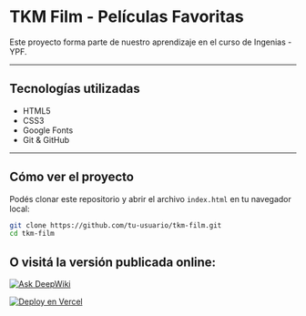 # TKM Film - Películas Favoritas

Este proyecto forma parte de nuestro aprendizaje en el curso de Ingenias - YPF.

---

## Tecnologías utilizadas

- HTML5
- CSS3
- Google Fonts
- Git & GitHub

---

## Cómo ver el proyecto

Podés clonar este repositorio y abrir el archivo `index.html` en tu navegador local:

```bash
git clone https://github.com/tu-usuario/tkm-film.git
cd tkm-film
```

## O visitá la versión publicada online:

[![Ask DeepWiki](https://deepwiki.com/badge.svg)](https://deepwiki.com/Florchu94/Ingenias-C2)

[![Deploy en Vercel](https://img.shields.io/badge/Vercel-Online%20🔗-black?logo=vercel&logoColor=white)](https://ingenias-c2.vercel.app/)
